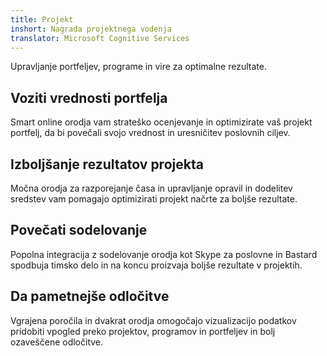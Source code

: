 ```yaml
---
title: Projekt
inshort: Nagrada projektnega vodenja
translator: Microsoft Cognitive Services
---
```


Upravljanje portfeljev, programe in vire za optimalne rezultate.

## Voziti vrednosti portfelja
Smart online orodja vam strateško ocenjevanje in optimizirate vaš projekt portfelj, da bi povečali svojo vrednost in uresničitev poslovnih ciljev. 

## Izboljšanje rezultatov projekta
Močna orodja za razporejanje časa in upravljanje opravil in dodelitev sredstev vam pomagajo optimizirati projekt načrte za boljše rezultate. 

## Povečati sodelovanje
Popolna integracija z sodelovanje orodja kot Skype za poslovne in Bastard spodbuja timsko delo in na koncu proizvaja boljše rezultate v projektih. 

## Da pametnejše odločitve 
Vgrajena poročila in dvakrat orodja omogočajo vizualizacijo podatkov pridobiti vpogled preko projektov, programov in portfeljev in bolj ozaveščene odločitve. 





